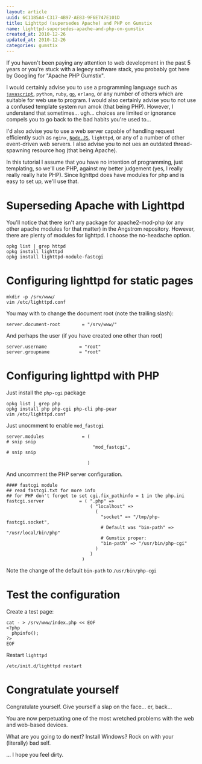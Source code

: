 ```yaml
---
layout: article
uuid: 6C1185A4-C317-4B97-AE83-9F6E747E101D
title: Lighttpd (supersedes Apache) and PHP on Gumstix
name: lighttpd-supersedes-apache-and-php-on-gumstix
created_at: 2010-12-26
updated_at: 2010-12-26
categories: gumstix
---
```


If you haven't been paying any attention to web development in the past 5 years or you're stuck with a legecy software stack, you probably got here by Googling for "Apache PHP Gumstix".

I would certainly advise you to use a programming language such as [`javascript`](http://nodejs.org), `python`, `ruby`, [`go`](http://golang.org), `erlang`, or any number of others which are suitable for web use to program. I would also certainly advise you to not use a confused template system run amok (that being PHP). However, I understand that sometimes... ugh... choices are limited or ignorance compels you to go back to the bad habits you're used to...

I'd also advise you to use a web server capable of handling request efficiently such as `nginx`, [`Node.JS`](http://nodejs.org), `lighttpd`, or any of a number of other event-driven web servers. I also advise you to not ues an outdated thread-spawning resource hog (that being Apache).

In this tutorial I assume that you have no intention of programming, just templating, so we'll use PHP, against my better judgement (yes, I really really really hate PHP). Since lighttpd does have modules for php and is easy to set up, we'll use that.

Superseding Apache with Lighttpd
====

You'll notice that there isn't any package for apache2-mod-php (or any other apache modules for that matter) in the Angstrom repository. However, there are plenty of modules for lighttpd. I choose the no-headache option.

    opkg list | grep httpd
    opkg install lighttpd
    opkg install lighttpd-module-fastcgi

Configuring lighttpd for static pages
====

    mkdir -p /srv/www/
    vim /etc/lighttpd.conf

You may with to change the document root (note the trailing slash):

    server.document-root        = "/srv/www/"

And perhaps the user (if you have created one other than root)

    server.username            = "root"
    server.groupname           = "root"


Configuring lighttpd with PHP
====

Just install the `php-cgi` package

    opkg list | grep php
    opkg install php php-cgi php-cli php-pear
    vim /etc/lighttpd.conf

Just unocmment to enable `mod_fastcgi`

    server.modules              = (
    # snip snip
                                    "mod_fastcgi",
    # snip snip

                                  )

And uncomment the PHP server configuration.

    #### fastcgi module
    ## read fastcgi.txt for more info
    ## for PHP don't forget to set cgi.fix_pathinfo = 1 in the php.ini
    fastcgi.server             = ( ".php" =>
                                   ( "localhost" =>
                                     (
                                       "socket" => "/tmp/php-fastcgi.socket",
                                       # Default was "bin-path" => "/usr/local/bin/php"
                                       # Gumstix proper:
                                       "bin-path" => "/usr/bin/php-cgi"
                                     )
                                   )
                                )

Note the change of the default `bin-path` to `/usr/bin/php-cgi`

Test the configuration
===

Create a test page:

    cat - > /srv/www/index.php << EOF
    <?php
      phpinfo();
    ?>
    EOF

Restart `lighttpd`

    /etc/init.d/lighttpd restart

Congratulate yourself
===

Congratulate yourself. Give yourself a slap on the face... er, back...

You are now perpetuating one of the most wretched problems with the web and web-based devices.

What are you going to do next? Install Windows? Rock on with your (literally) bad self.

... I hope you feel dirty.
